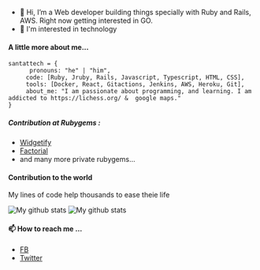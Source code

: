 - 👋 Hi, I’m a Web developer building things specially with Ruby and Rails, AWS. Right now getting interested in GO.
- 👀 I'm interested in technology
#### A little more about me...

```
santattech = {
      pronouns: "he" | "him",
     code: [Ruby, Jruby, Rails, Javascript, Typescript, HTML, CSS],
     tools: [Docker, React, Gitactions, Jenkins, AWS, Heroku, Git],
     about_me: "I am passionate about programming, and learning. I am addicted to https://lichess.org/ &  google maps."
}
```

##### Contribution at Rubygems :
- [Widgetify](https://rubygems.org/gems/widgetify "Widgetify")
- [Factorial](https://rubygems.org/gems/factorial "Factorial")
-  and many more private rubygems...

#### Contribution to the world
My lines of code help thousands to ease theie life 

![My github stats](https://github-readme-stats.vercel.app/api?username=santattech)
![My github stats](https://github-readme-stats.vercel.app/api?username=qisantanu)


#### 📫 How to reach me ...
- [FB](https://www.facebook.com/sant4dev "FB")
- [Twitter](https://twitter.com/santattech "Twitter")

<!---
santattech/santattech is a ✨ special ✨ repository because its `README.md` (this file) appears on your GitHub profile.
You can click the Preview link to take a look at your changes.
--->

